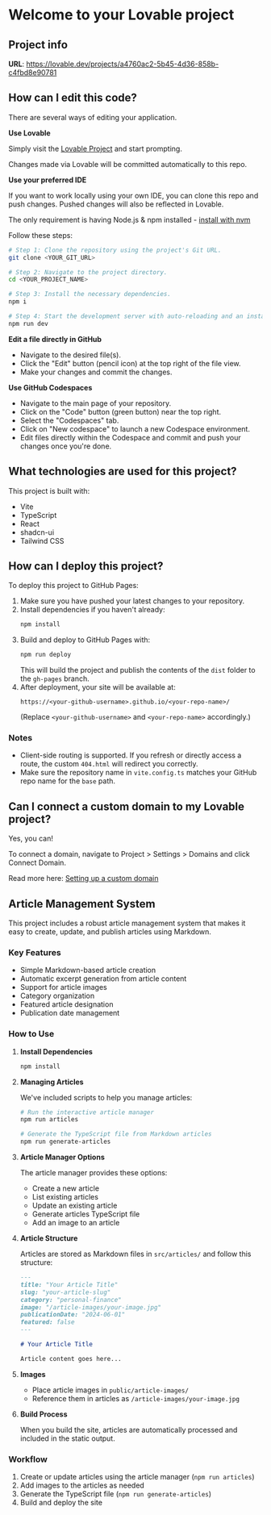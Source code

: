 # Welcome to your Lovable project

## Project info

**URL**: https://lovable.dev/projects/a4760ac2-5b45-4d36-858b-c4fbd8e90781

## How can I edit this code?

There are several ways of editing your application.

**Use Lovable**

Simply visit the [Lovable Project](https://lovable.dev/projects/a4760ac2-5b45-4d36-858b-c4fbd8e90781) and start prompting.

Changes made via Lovable will be committed automatically to this repo.

**Use your preferred IDE**

If you want to work locally using your own IDE, you can clone this repo and push changes. Pushed changes will also be reflected in Lovable.

The only requirement is having Node.js & npm installed - [install with nvm](https://github.com/nvm-sh/nvm#installing-and-updating)

Follow these steps:

```sh
# Step 1: Clone the repository using the project's Git URL.
git clone <YOUR_GIT_URL>

# Step 2: Navigate to the project directory.
cd <YOUR_PROJECT_NAME>

# Step 3: Install the necessary dependencies.
npm i

# Step 4: Start the development server with auto-reloading and an instant preview.
npm run dev
```

**Edit a file directly in GitHub**

- Navigate to the desired file(s).
- Click the "Edit" button (pencil icon) at the top right of the file view.
- Make your changes and commit the changes.

**Use GitHub Codespaces**

- Navigate to the main page of your repository.
- Click on the "Code" button (green button) near the top right.
- Select the "Codespaces" tab.
- Click on "New codespace" to launch a new Codespace environment.
- Edit files directly within the Codespace and commit and push your changes once you're done.

## What technologies are used for this project?

This project is built with:

- Vite
- TypeScript
- React
- shadcn-ui
- Tailwind CSS

## How can I deploy this project?

To deploy this project to GitHub Pages:

1. Make sure you have pushed your latest changes to your repository.
2. Install dependencies if you haven't already:
   ```sh
   npm install
   ```
3. Build and deploy to GitHub Pages with:
   ```sh
   npm run deploy
   ```
   This will build the project and publish the contents of the `dist` folder to the `gh-pages` branch.
4. After deployment, your site will be available at:
   ```
   https://<your-github-username>.github.io/<your-repo-name>/
   ```
   (Replace `<your-github-username>` and `<your-repo-name>` accordingly.)

### Notes
- Client-side routing is supported. If you refresh or directly access a route, the custom `404.html` will redirect you correctly.
- Make sure the repository name in `vite.config.ts` matches your GitHub repo name for the `base` path.

## Can I connect a custom domain to my Lovable project?

Yes, you can!

To connect a domain, navigate to Project > Settings > Domains and click Connect Domain.

Read more here: [Setting up a custom domain](https://docs.lovable.dev/tips-tricks/custom-domain#step-by-step-guide)

## Article Management System

This project includes a robust article management system that makes it easy to create, update, and publish articles using Markdown.

### Key Features

- Simple Markdown-based article creation
- Automatic excerpt generation from article content
- Support for article images
- Category organization
- Featured article designation
- Publication date management

### How to Use

1. **Install Dependencies**

   ```bash
   npm install
   ```

2. **Managing Articles**

   We've included scripts to help you manage articles:

   ```bash
   # Run the interactive article manager
   npm run articles
   
   # Generate the TypeScript file from Markdown articles
   npm run generate-articles
   ```

3. **Article Manager Options**

   The article manager provides these options:
   - Create a new article
   - List existing articles
   - Update an existing article
   - Generate articles TypeScript file
   - Add an image to an article

4. **Article Structure**

   Articles are stored as Markdown files in `src/articles/` and follow this structure:

   ```markdown
   ---
   title: "Your Article Title"
   slug: "your-article-slug"
   category: "personal-finance"
   image: "/article-images/your-image.jpg"
   publicationDate: "2024-06-01"
   featured: false
   ---

   # Your Article Title

   Article content goes here...
   ```

5. **Images**

   - Place article images in `public/article-images/`
   - Reference them in articles as `/article-images/your-image.jpg`

6. **Build Process**

   When you build the site, articles are automatically processed and included in the static output.

### Workflow

1. Create or update articles using the article manager (`npm run articles`)
2. Add images to the articles as needed
3. Generate the TypeScript file (`npm run generate-articles`)
4. Build and deploy the site
